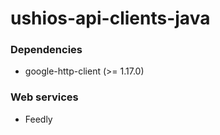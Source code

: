 ushios-api-clients-java
=======================

### Dependencies

- google-http-client (>= 1.17.0)

### Web services

- Feedly

